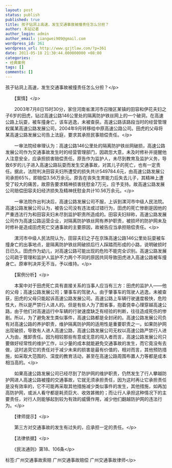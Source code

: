 ```yaml
---
layout: post
status: publish
published: true
title: 孩子钻洞上高速，发生交通事故被撞责任怎么分担？
author: 本站记者
author_login: admin
author_email: jiangwei909@gmail.com
wordpress_id: 361
wordpress_url: http://www.gzjtlaw.com/?p=361
date: 2011-05-18 21:30:44.000000000 +08:00
categories:
- 经典案例
tags: []
comments: []
---
```

<p>孩子钻洞上高速，发生交通事故被撞责任怎么分担？<&#47;p><p>　　【案情】<&#47;p><p>　　2003年7月8日15时30分，家住河南省漯河市召陵区某镇的田容和伊花夫妇之子6岁的田虎，钻过高速公路146公里处的隔离防护铁丝网上的一个破洞，在高速公路上玩耍，被车撞身亡，该车逃逸，未被查获。高速公路该路段当时的经营管理权属某高速公路发展公司，2004年9月转移给中原高速公路公司。田虎的父母将某高速公路发展公司告上法庭，要求其承担民事赔偿责任。<&#47;p><p>　　一审法院经审理认为：高速公路146公里处的隔离防护铁丝网破损，高速公路发展公司作为交通事故发生时的经营管理部门，因疏忽大意，未及时修补并提醒他人注意安全，应承担损害赔偿责任。原告作为监护人，未尽到教育及监护义务，导致6岁的儿子进入高速公路玩耍而发生交通事故，对其儿子的死亡，也有一定责任。据此，法院判决田容夫妇所遭受的损失共计549784.6元，由高速公路发展公司承担65%，即赔偿3.56万余元。原告在丧失生育能力后失去儿子，其精神上遭受了较大的痛苦，故原告要求精神损害抚慰金7万元，应予支持。故高速公路发展公司赔偿田容夫妇经济损失及精神抚慰金共计10.56万余元。<&#47;p><p>　　一审法院作出判决后，高速公路发展公司不服，上诉到漯河市中级人民法院。高速公路发展公司认为，被告公司没有违法或过错行为，田虎的死亡惨剧是因他的严重违法行为和田容夫妇未尽到监护职责所造成的。田容夫妇辩称，高速公路发展公司作为高速公路运营企业，对隔离防护铁丝网有养护职责，被损坏的防护网未及时修补是造成田虎死亡交通事故的主要原因，故被告应当承担赔偿责任。<&#47;p><p>　　漯河市中级人民法院认为，田容夫妇之子在京珠高速公路146公里处玩耍被车撞身亡的出事地点，是隔离防护铁丝网破损后行人踩踏而形成的小路，说明破损时日已久。田虎作为幼儿，对高速公路可能出现的危险不能完全识别。高速公路发展公司疏于管理和监护人监护不力两个不同的原因共同导致田虎进入高速公路被车撞身亡。原审判决并无不当，予以维持。<&#47;p><p>　　【案例分析】<&#47;p><p>　　本案中对于田虎死亡具有直接关系的当事人应当有三方：田虎的监护人&mdash;&mdash;他的父母；高速公路发展公司；肇事车的驾驶人。由于肇事车的驾驶人逃逸，未被查获，田虎的父母只能起诉高速公路发展公司。高速公路上车辆行驶速度极快，危险性大，所以是严禁行人进人的。但是有些人为了图省事，抱着侥幸心理穿越高速公路，由于他们对高速运行中车辆的行驶速度缺乏有经验的判断，往往造成死伤的惨剧。所以，为了避免发生类似事件，高速公路都是全封闭的。高速公路发展公司负有对高速公路的养护职责，维护隔离防护网的适用性是重要职责之一。如果防护网出现破损，导致有人进人高速公路，高速公路发展公司无权以高速公路严禁行人进人为由，推卸责任。因为相较那些有意或无意的闯入者而言，高速公路发展公司只要做好经常性的维护工作，以少量的成本就能避免交通事故的发生，而它竟没有去做，这时追究它的责任对于减少未来的损害是最有价值的，相对而言，其他预防措施，如采取大范围的、深度的教育活动，甚至在高速公路周围布置人力等都是成本相当高的。<&#47;p><p>　　如果高速公路发展公司已经尽到了防护网的维护职责，仍然发生了行人攀越防护网进人高速公路被撞的交通事故，它就无须承担责任，因为这时再让它承担责任是没有效率的，它不可能再采取其他措施减少类似事件的发生，其他措施，如再加高防护网，或派人看守都是耗资巨大、收效甚微的；而让行人承担这种情况下的主要责任，对行人则能够起到较为有效的威慑作用，减少他们翻越防护网的违法行为。<&#47;p><p>　　【律师提示】<&#47;p><p>　　第三方对交通事故的发生有过失的，应承担一定的责任。<&#47;p><p>　　【法律依据】<&#47;p><p>　　《民法通则》第18、106条<&#47;p><br&#47;><p>标签:广州交通事故索赔 广州交通事故赔偿 广州交通事故律师<&#47;p>
